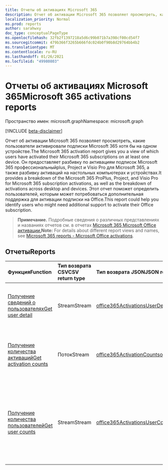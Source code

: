 ```yaml
---
title: Отчеты об активациях Microsoft 365
description: Отчет об активации Microsoft 365 позволяет просмотреть, какие пользователи активировали подписки Microsoft 365 хотя бы на одном устройстве. Он предоставляет разбивку по активациям подписок Microsoft 365 профессиональныйplus, Project и Visio Pro для Microsoft 365, а также разбивку активаций на настольных компьютерах и устройствах. Этот отчет поможет определить пользователей, которым может потребоваться дополнительная поддержка для активации их подписки на Office.
localization_priority: Normal
ms.prod: reports
author: sarahwxy
doc_type: conceptualPageType
ms.openlocfilehash: 32fb2f1397218a5d6c99b071b7a398cf00cd54f7
ms.sourcegitcommit: 479b366f3265b666fdc024b0f90b8d29764bb4b2
ms.translationtype: MT
ms.contentlocale: ru-RU
ms.lasthandoff: 01/26/2021
ms.locfileid: "49980803"
---
```

# <a name="microsoft-365-activations-reports"></a><span data-ttu-id="2e987-105">Отчеты об активациях Microsoft 365</span><span class="sxs-lookup"><span data-stu-id="2e987-105">Microsoft 365 activations reports</span></span>

<span data-ttu-id="2e987-106">Пространство имен: microsoft.graph</span><span class="sxs-lookup"><span data-stu-id="2e987-106">Namespace: microsoft.graph</span></span>

[!INCLUDE [beta-disclaimer](../../includes/beta-disclaimer.md)]

<span data-ttu-id="2e987-107">Отчет об активации Microsoft 365 позволяет просмотреть, какие пользователи активировали подписки Microsoft 365 хотя бы на одном устройстве.</span><span class="sxs-lookup"><span data-stu-id="2e987-107">The Microsoft 365 activation report gives you a view of which users have activated their Microsoft 365 subscriptions on at least one device.</span></span> <span data-ttu-id="2e987-108">Он предоставляет разбивку по активациям подписок Microsoft 365 профессиональныйplus, Project и Visio Pro для Microsoft 365, а также разбивку активаций на настольных компьютерах и устройствах.</span><span class="sxs-lookup"><span data-stu-id="2e987-108">It provides a breakdown of the Microsoft 365 ProPlus, Project, and Visio Pro for Microsoft 365 subscription activations, as well as the breakdown of activations across desktop and devices.</span></span> <span data-ttu-id="2e987-109">Этот отчет поможет определить пользователей, которым может потребоваться дополнительная поддержка для активации подписки на Office.</span><span class="sxs-lookup"><span data-stu-id="2e987-109">This report could help you identify users who might need additional support to activate their Office subscription.</span></span>

> <span data-ttu-id="2e987-110">**Примечание.** Подробные сведения о различных представлениях и названиях отчетов см. в отчетах [Microsoft 365 Microsoft Office активации.](https://support.office.com/client/Office-activations-87c24ae2-82e0-4d1e-be01-c3bcc3f18c60)</span><span class="sxs-lookup"><span data-stu-id="2e987-110">**Note:** For details about different report views and names, see [Microsoft 365 reports - Microsoft Office activations](https://support.office.com/client/Office-activations-87c24ae2-82e0-4d1e-be01-c3bcc3f18c60).</span></span>

## <a name="reports"></a><span data-ttu-id="2e987-111">Отчеты</span><span class="sxs-lookup"><span data-stu-id="2e987-111">Reports</span></span>
| <span data-ttu-id="2e987-112">Функция</span><span class="sxs-lookup"><span data-stu-id="2e987-112">Function</span></span>                                 | <span data-ttu-id="2e987-113">Тип возврата CSV</span><span class="sxs-lookup"><span data-stu-id="2e987-113">CSV return type</span></span> | <span data-ttu-id="2e987-114">Тип возврата JSON</span><span class="sxs-lookup"><span data-stu-id="2e987-114">JSON return type</span></span>                         | <span data-ttu-id="2e987-115">Описание</span><span class="sxs-lookup"><span data-stu-id="2e987-115">Description</span></span>                              |
| :--------------------------------------- | :-------------- | :--------------------------------------- | ---------------------------------------- |
| [<span data-ttu-id="2e987-116">Получение сведений о пользователях</span><span class="sxs-lookup"><span data-stu-id="2e987-116">Get user detail</span></span>](../api/reportroot-getoffice365activationsuserdetail.md) | <span data-ttu-id="2e987-117">Stream</span><span class="sxs-lookup"><span data-stu-id="2e987-117">Stream</span></span>          | [<span data-ttu-id="2e987-118">office365ActivationsUserDetail</span><span class="sxs-lookup"><span data-stu-id="2e987-118">office365ActivationsUserDetail</span></span>](../resources/office365activationsuserdetail.md) | <span data-ttu-id="2e987-119">Получите сведения о пользователях, активировавших Microsoft 365.</span><span class="sxs-lookup"><span data-stu-id="2e987-119">Get details about users who have activated Microsoft 365.</span></span> |
| [<span data-ttu-id="2e987-120">Получение количества активаций</span><span class="sxs-lookup"><span data-stu-id="2e987-120">Get activation counts</span></span>](../api/reportroot-getoffice365activationcounts.md) | <span data-ttu-id="2e987-121">Поток</span><span class="sxs-lookup"><span data-stu-id="2e987-121">Stream</span></span>          | [<span data-ttu-id="2e987-122">office365ActivationCounts</span><span class="sxs-lookup"><span data-stu-id="2e987-122">office365ActivationCounts</span></span>](../resources/office365activationcounts.md) | <span data-ttu-id="2e987-123">Получите количество активаций Microsoft 365 на настольных компьютерах и устройствах.</span><span class="sxs-lookup"><span data-stu-id="2e987-123">Get the count of Microsoft 365 activations on desktops and devices.</span></span> |
| [<span data-ttu-id="2e987-124">Получение количества пользователей</span><span class="sxs-lookup"><span data-stu-id="2e987-124">Get user counts</span></span>](../api/reportroot-getoffice365activationsusercounts.md) | <span data-ttu-id="2e987-125">Stream</span><span class="sxs-lookup"><span data-stu-id="2e987-125">Stream</span></span>          | [<span data-ttu-id="2e987-126">office365ActivationsUserCounts</span><span class="sxs-lookup"><span data-stu-id="2e987-126">office365ActivationsUserCounts</span></span>](../resources/office365activationsusercounts.md) | <span data-ttu-id="2e987-127">Узнайте, сколько пользователей активировали подписку на Office на компьютере или мобильном устройстве.</span><span class="sxs-lookup"><span data-stu-id="2e987-127">Get the count of users that are enabled and those that have activated the Office subscription on desktop or devices.</span></span> |



